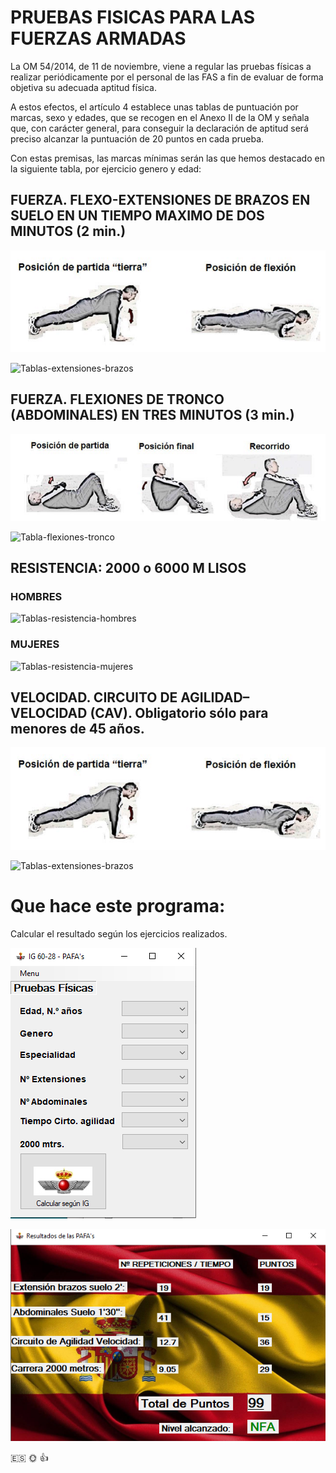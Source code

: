 

# PRUEBAS FISICAS PARA LAS FUERZAS ARMADAS


La OM 54/2014, de 11 de noviembre, viene a regular las pruebas físicas a realizar periódicamente por el personal de las FAS a fin de evaluar de forma objetiva su adecuada aptitud física.

A estos efectos, el artículo 4 establece unas tablas de puntuación por marcas, sexo y edades, que se recogen en el Anexo II de la OM y señala que, con carácter general, para conseguir la declaración de aptitud será preciso alcanzar la puntuación de 20 puntos en cada prueba.

Con estas premisas, las marcas mínimas serán las que hemos destacado en la siguiente tabla, por ejercicio genero y edad:


## FUERZA. FLEXO-EXTENSIONES DE BRAZOS EN SUELO EN UN TIEMPO MAXIMO DE DOS MINUTOS (2 min.)
![Flexo-extensiones-brazos](flexo-extensiones-brazos.png)  

![Tablas-extensiones-brazos](Tablas-extensiones-brazos.jpg)


## FUERZA. FLEXIONES DE TRONCO (ABDOMINALES) EN TRES MINUTOS (3 min.)

![Flexiones-de-tronco](flexiones-de-tronco.png)  

![Tabla-flexiones-tronco](Tabla-flexiones-tronco.jpg)



## RESISTENCIA: 2000 o 6000 M LISOS

### HOMBRES

![Tablas-resistencia-hombres](Tablas-resistencia-hombres.jpg)

### MUJERES

![Tablas-resistencia-mujeres](Tablas-resistencia-mujeres.jpg)


## VELOCIDAD. CIRCUITO DE AGILIDAD–VELOCIDAD (CAV). Obligatorio sólo para menores de 45 años.

![Flexo-extensiones-brazos](flexo-extensiones-brazos.png)  


![Tablas-extensiones-brazos](Tablas-extensiones-brazos.jpg)


# Que hace este programa:

Calcular el resultado según los ejercicios realizados.

![Pantalla principal programa](Programa.png)  


![Resultados pruebas](Programa2.png)



:es: :sun_with_face: :+1:

